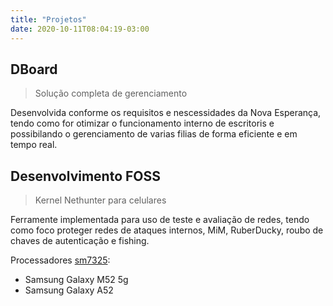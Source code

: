 ```yaml
---
title: "Projetos"
date: 2020-10-11T08:04:19-03:00
---
```


## DBoard

> Solução completa de gerenciamento

Desenvolvida conforme os requisitos e nescessidades da Nova Esperança,
tendo como for otimizar o funcionamento interno de escritoris e possibilando
o gerenciamento de varias filias de forma eficiente e em tempo real.

## Desenvolvimento FOSS

> Kernel Nethunter para celulares

Ferramente implementada para uso de teste e avaliação de redes,
tendo como foco proteger redes de ataques internos, MiM, RuberDucky,
roubo de chaves de autenticação e fishing.

Processadores [sm7325](https://github.com/RebertiCS/m52xq_nethunter_kernel_builder):
  - Samsung Galaxy M52 5g
  - Samsung Galaxy A52
